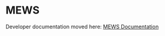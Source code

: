 # MEWS

Developer documentation moved here: [MEWS Documentation](http://mewssystems.github.io/public/content/developers.html)
